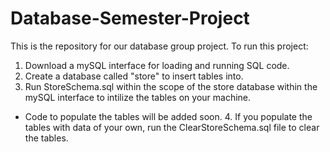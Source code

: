 # Database-Semester-Project
This is the repository for our database group project.
To run this project:
  1. Download a mySQL interface for loading and running SQL code. 
  2. Create a database called "store" to insert tables into. 
  3. Run StoreSchema.sql within the scope of the store database within the mySQL interface to intilize the tables on your machine. 
* Code to populate the tables will be added soon.
  4. If you populate the tables with data of your own, run the ClearStoreSchema.sql file to clear the tables. 
